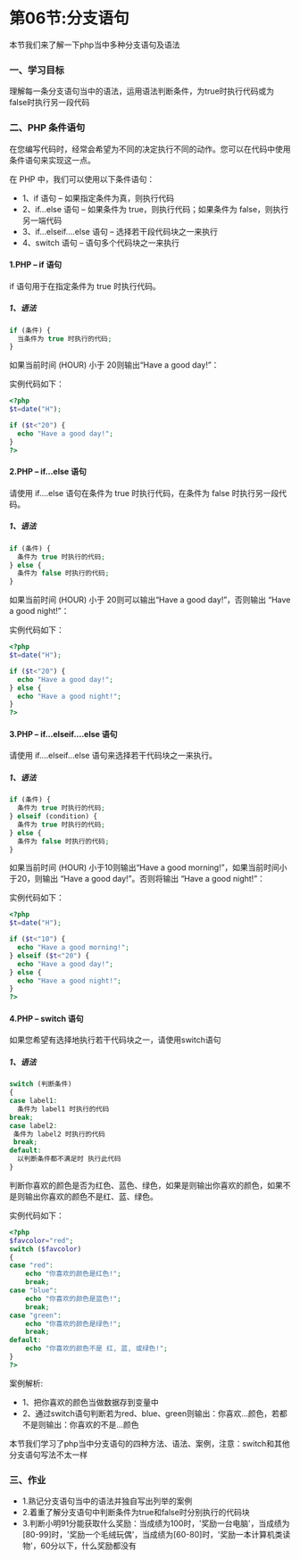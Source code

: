 # 第06节:分支语句
本节我们来了解一下php当中多种分支语句及语法

### 一、学习目标
理解每一条分支语句当中的语法，运用语法判断条件，为true时执行代码或为false时执行另一段代码

### 二、PHP 条件语句
在您编写代码时，经常会希望为不同的决定执行不同的动作。您可以在代码中使用条件语句来实现这一点。

在 PHP 中，我们可以使用以下条件语句：
* 1、if 语句 – 如果指定条件为真，则执行代码
* 2、if…else 语句 – 如果条件为 true，则执行代码；如果条件为 false，则执行另一端代码
* 3、if…elseif….else 语句 – 选择若干段代码块之一来执行
* 4、switch 语句 – 语句多个代码块之一来执行

#### 1.PHP – if 语句
if 语句用于在指定条件为 true 时执行代码。

##### 1、语法
``` php
if (条件) {
  当条件为 true 时执行的代码;
}
```
如果当前时间 (HOUR) 小于 20则输出“Have a good day!”：

实例代码如下：

``` php
<?php
$t=date("H");

if ($t<"20") {
  echo "Have a good day!";
}
?>
```

#### 2.PHP – if…else 语句
请使用 if….else 语句在条件为 true 时执行代码，在条件为 false 时执行另一段代码。

##### 1、语法
``` php
if (条件) {
  条件为 true 时执行的代码;
} else {
  条件为 false 时执行的代码;
}
```
如果当前时间 (HOUR) 小于 20则可以输出“Have a good day!”，否则输出 “Have a good night!”：

实例代码如下：

``` php
<?php
$t=date("H");

if ($t<"20") {
  echo "Have a good day!";
} else {
  echo "Have a good night!";
}
?>
```

#### 3.PHP – if…elseif….else 语句
请使用 if….elseif…else 语句来选择若干代码块之一来执行。

##### 1、语法
``` php
if (条件) {
  条件为 true 时执行的代码;
} elseif (condition) {
  条件为 true 时执行的代码;
} else {
  条件为 false 时执行的代码;
}
```

如果当前时间 (HOUR) 小于10则输出“Have a good morning!”，如果当前时间小于20，则输出 “Have a good day!”。否则将输出 “Have a good night!”：

实例代码如下：

``` php
<?php
$t=date("H");

if ($t<"10") {
  echo "Have a good morning!";
} elseif ($t<"20") {
  echo "Have a good day!";
} else {
  echo "Have a good night!";
}
?>
```

#### 4.PHP – switch 语句
如果您希望有选择地执行若干代码块之一，请使用switch语句

##### 1、语法

``` php
switch (判断条件)
{
case label1:
  条件为 label1 时执行的代码
break; 
case label2:
 条件为 label2 时执行的代码
 break;
default:
  以判断条件都不满足时 执行此代码
}
```

判断你喜欢的颜色是否为红色、蓝色、绿色，如果是则输出你喜欢的颜色，如果不是则输出你喜欢的颜色不是红、蓝、绿色。

实例代码如下：

``` php
<?php
$favcolor="red";
switch ($favcolor)
{
case "red":
    echo "你喜欢的颜色是红色!";
    break;
case "blue":
    echo "你喜欢的颜色是蓝色!";
    break;
case "green":
    echo "你喜欢的颜色是绿色!";
    break;
default:
    echo "你喜欢的颜色不是 红, 蓝, 或绿色!";
}
?>
```

案例解析:
* 1、把你喜欢的颜色当做数据存到变量中
* 2、通过switch语句判断若为red、blue、green则输出：你喜欢...颜色，若都不是则输出：你喜欢的不是...颜色

本节我们学习了php当中分支语句的四种方法、语法、案例，注意：switch和其他分支语句写法不太一样

### 三、作业
* 1.熟记分支语句当中的语法并独自写出列举的案例
* 2.着重了解分支语句中判断条件为true和false时分别执行的代码块
* 3.判断小明91分能获取什么奖励：当成绩为100时，'奖励一台电脑'，当成绩为[80-99]时，'奖励一个毛绒玩偶'，当成绩为[60-80]时，'奖励一本计算机类读物'，60分以下，什么奖励都没有